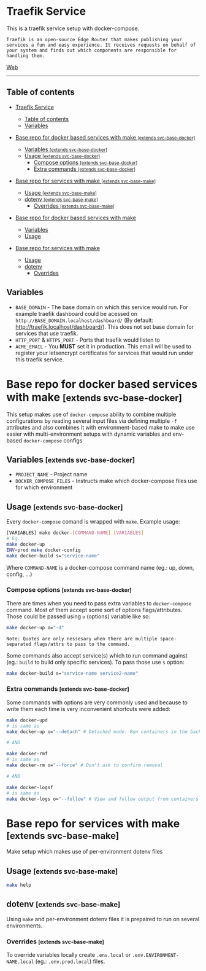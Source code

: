 # Traefik Service

This is a traefik service setup with docker-compose.

```
Traefik is an open-source Edge Router that makes publishing your services a fun and easy experience. It receives requests on behalf of your system and finds out which components are responsible for handling them.
```

[Web](https://doc.traefik.io/traefik/)

---

## Table of contents

- [Traefik Service](#traefik-service)
	- [Table of contents](#table-of-contents)
	- [Variables](#variables)
- [Base repo for docker based services with make <small>[extends svc-base-docker]</small>](#base-repo-for-docker-based-services-with-make-smallextends-svc-base-dockersmall)
	- [Variables <small>[extends svc-base-docker]</small>](#variables-smallextends-svc-base-dockersmall)
	- [Usage <small>[extends svc-base-docker]</small>](#usage-smallextends-svc-base-dockersmall)
		- [Compose options <small>[extends svc-base-docker]</small>](#compose-options-smallextends-svc-base-dockersmall)
		- [Extra commands <small>[extends svc-base-docker]</small>](#extra-commands-smallextends-svc-base-dockersmall)
- [Base repo for services with make <small>[extends svc-base-make]</small>](#base-repo-for-services-with-make-smallextends-svc-base-makesmall)
	- [Usage <small>[extends svc-base-make]</small>](#usage-smallextends-svc-base-makesmall)
	- [dotenv <small>[extends svc-base-make]</small>](#dotenv-smallextends-svc-base-makesmall)
		- [Overrides <small>[extends svc-base-make]</small>](#overrides-smallextends-svc-base-makesmall)

- [Base repo for docker based services with make](#extends-base-repo-for-docker-based-services-with-make)
	- [Variables](#variables-docker)
	- [Usage](#usage-docker)

- [Base repo for services with make](#extends-base-repo-for-services-with-make)
	- [Usage](#make-usage)
	- [dotenv](#make-dotenv)
		- [Overrides](#make-overrides)

## Variables

- `BASE_DOMAIN` - The base domain on which this service would run. For example traefik dashboard could be acessed on `http://BASE_DOMAIN.localhost/dashboard/` (By default: http://traefik.localhost/dashboard/). This does not set base domain for services that use traefik.
- `HTTP_PORT` & `HTTPS_PORT` - Ports that traefik would listen to
- `ACME_EMAIL` - You **MUST** set it in production. This email will be used to register your letsencrypt certificates for services that would run under this traefik service.

# Base repo for docker based services with make <small>[extends svc-base-docker]</small>

This setup makes use of `docker-compose` ability to combine multiple configurations by reading several input files via defining multiple `-f` attributes and also combines it with environment-based make to make use easier with multi-environment setups with dynamic variables and env-based `docker-compose` configs

## Variables <small>[extends svc-base-docker]</small>

- `PROJECT_NAME` - Project name
- `DOCKER_COMPOSE_FILES` - Instructs make which docker-compose files use for which environment

## Usage <small>[extends svc-base-docker]</small>

Every `docker-compose` comand is wrapped with `make`. Example usage:

```sh
[VARIABLES] make docker-[COMMAND-NAME] [VARIABLES]
# Eg.:
make docker-up
ENV=prod make docker-config
make docker-build s="service-name"
```

Where `COMMAND-NAME` is a docker-compose command name (eg.: up, down, config, ...)

### Compose options <small>[extends svc-base-docker]</small>

There are times when you need to pass extra variables to `docker-compose` command. Most of them accept some sort of options flags/attributes. Those could be passed using `o` (options) variable like so:

```sh
make docker-up o="-d"
```

    Note: Quotes are only nessesary when there are multiple space-separated flags/attrs to pass to the command.

Some commands also accept service(s) which to run command against (eg.: `build` to build only specific services). To pass those use `s` option:

```sh
make docker-build s="service-name service2-name"
```

### Extra commands <small>[extends svc-base-docker]</small>

Some commands with options are very commonly used and because to write them each time is very inconvenient shortcuts were added:

```sh
make docker-upd
# is same as
make docker-up o="--detach" # Detached mode: Run containers in the background.

# AND

make docker-rmf
# is same as
make docker-rm o="--force" # Don't ask to confirm removal

# AND

make docker-logsf
# is same as
make docker-logs o="--follow" # View and follow output from containers
```

# Base repo for services with make <small>[extends svc-base-make]</small>

Make setup which makes use of per-environment dotenv files

## Usage <small>[extends svc-base-make]</small>

```sh
make help
```

## dotenv <small>[extends svc-base-make]</small>

Using `make` and per-environment dotenv files it is prepaired to run on several environments.

### Overrides <small>[extends svc-base-make]</small>

To override variables locally create `.env.local` or `.env.ENVIRONMENT-NAME.local` (eg.: `.env.prod.local`) files.
